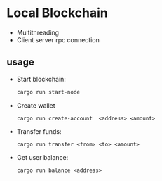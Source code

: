 # Local Blockchain
- Multithreading
- Client server rpc connection

## usage

- Start blockchain:
  ```sh
  cargo run start-node
  ```
- Create wallet
  ```
  cargo run create-account  <address> <amount>
  ```
- Transfer funds:
  ```
  cargo run transfer <from> <to> <amount>
  ```
- Get user balance:
  ```
  cargo run balance <address>
  ```

